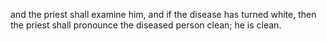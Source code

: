 and the priest shall examine him, and if the disease has turned white, then the priest shall pronounce the diseased person clean; he is clean.
